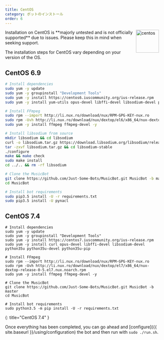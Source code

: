 ```yaml
---
title: CentOS
category: ボットのインストール
order: 6
---
```


<img class="doc-img" src="{{ site.baseurl }}/images/centos.png" alt="centos" style="width: 75px; float: right;"/>
Installation on CentOS is **majorly untested and is not officially supported** due to issues. Please keep this in mind when seeking support.

The installation steps for CentOS vary depending on your version of the OS.

## CentOS 6.9

~~~sh
# Install dependencies
sudo yum -y update
sudo yum -y groupinstall "Development Tools"
sudo yum -y install https://centos6.iuscommunity.org/ius-release.rpm
sudo yum -y install yum-utils opus-devel libffi-devel libsodium-devel python35u python35u-devel python35u-pip

# Install FFmpeg
sudo rpm --import http://li.nux.ro/download/nux/RPM-GPG-KEY-nux.ro
sudo rpm -Uvh http://li.nux.ro/download/nux/dextop/el6/x86_64/nux-dextop-release-0-2.el6.nux.noarch.rpm
sudo yum -y install ffmpeg ffmpeg-devel -y

# Install libsodium from source
mkdir libsodium && cd libsodium
curl -o libsodium.tar.gz https://download.libsodium.org/libsodium/releases/LATEST.tar.gz
tar -zxvf libsodium.tar.gz && cd libsodium-stable
./configure
make && make check
sudo make install
cd ../.. && rm -rf libsodium

# Clone the MusicBot
git clone https://github.com/Just-Some-Bots/MusicBot.git MusicBot -b master
cd MusicBot

# Install bot requirements
sudo pip3.5 install -U -r requirements.txt
sudo pip3.5 install -U pynacl
~~~

## CentOS 7.4

~~~
# Install dependencies
sudo yum -y update
sudo yum -y groupinstall "Development Tools"
sudo yum -y install https://centos7.iuscommunity.org/ius-release.rpm
sudo yum -y install curl opus-devel libffi-devel libsodium-devel python35u python35u-devel python35u-pip

# Install FFmpeg
sudo rpm --import http://li.nux.ro/download/nux/RPM-GPG-KEY-nux.ro
sudo rpm -Uvh http://li.nux.ro/download/nux/dextop/el7/x86_64/nux-dextop-release-0-5.el7.nux.noarch.rpm
sudo yum -y install ffmpeg ffmpeg-devel -y

# Clone the MusicBot
git clone https://github.com/Just-Some-Bots/MusicBot.git MusicBot -b master
cd MusicBot

# Install bot requirements
sudo python3.5 -m pip install -U -r requirements.txt
~~~
{: title="CentOS 7.4" }

Once everything has been completed, you can go ahead and [configure]({{ site.baseurl }}/using/configuration) the bot and then run with `sudo ./run.sh`.